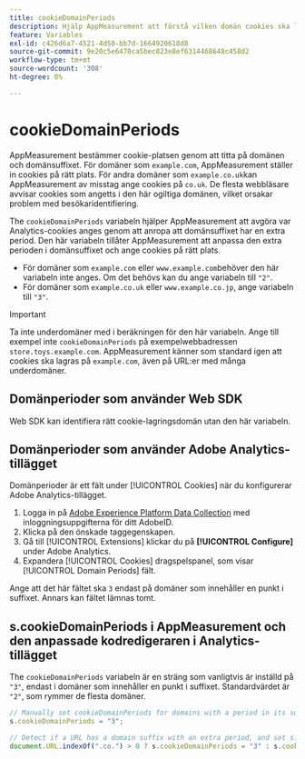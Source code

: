 ```yaml
---
title: cookieDomainPeriods
description: Hjälp AppMeasurement att förstå vilken domän cookies ska lagras i om din domän har en punkt i suffixet.
feature: Variables
exl-id: c426d6a7-4521-4d50-bb7d-1664920618d8
source-git-commit: 9e20c5e6470ca5bec823e8ef6314468648c458d2
workflow-type: tm+mt
source-wordcount: '308'
ht-degree: 0%

---
```



# cookieDomainPeriods

AppMeasurement bestämmer cookie-platsen genom att titta på domänen och domänsuffixet. För domäner som `example.com`, AppMeasurement ställer in cookies på rätt plats. För andra domäner som `example.co.uk`kan AppMeasurement av misstag ange cookies på `co.uk`. De flesta webbläsare avvisar cookies som angetts i den här ogiltiga domänen, vilket orsakar problem med besökaridentifiering.

The `cookieDomainPeriods` variabeln hjälper AppMeasurement att avgöra var Analytics-cookies anges genom att anropa att domänsuffixet har en extra period. Den här variabeln tillåter AppMeasurement att anpassa den extra perioden i domänsuffixet och ange cookies på rätt plats.

* För domäner som `example.com` eller `www.example.com`behöver den här variabeln inte anges. Om det behövs kan du ange variabeln till `"2"`.
* För domäner som `example.co.uk` eller `www.example.co.jp`, ange variabeln till `"3"`.

>[!IMPORTANT]
>
>Ta inte underdomäner med i beräkningen för den här variabeln. Ange till exempel inte `cookieDomainPeriods` på exempelwebbadressen `store.toys.example.com`. AppMeasurement känner som standard igen att cookies ska lagras på `example.com`, även på URL:er med många underdomäner.

## Domänperioder som använder Web SDK

Web SDK kan identifiera rätt cookie-lagringsdomän utan den här variabeln.

## Domänperioder som använder Adobe Analytics-tillägget

Domänperioder är ett fält under [!UICONTROL Cookies] när du konfigurerar Adobe Analytics-tillägget.

1. Logga in på [Adobe Experience Platform Data Collection](https://experience.adobe.com/data-collection) med inloggningsuppgifterna för ditt AdobeID.
1. Klicka på den önskade taggegenskapen.
1. Gå till [!UICONTROL Extensions] klickar du på **[!UICONTROL Configure]** under Adobe Analytics.
1. Expandera [!UICONTROL Cookies] dragspelspanel, som visar [!UICONTROL Domain Periods] fält.

Ange att det här fältet ska `3` endast på domäner som innehåller en punkt i suffixet. Annars kan fältet lämnas tomt.

## s.cookieDomainPeriods i AppMeasurement och den anpassade kodredigeraren i Analytics-tillägget

The `cookieDomainPeriods` variabeln är en sträng som vanligtvis är inställd på `"3"`, endast i domäner som innehåller en punkt i suffixet. Standardvärdet är `"2"`, som rymmer de flesta domäner.

```js
// Manually set cookieDomainPeriods for domains with a period in its suffix, such as www.example.co.uk
s.cookieDomainPeriods = "3";

// Detect if a URL has a domain suffix with an extra period, and set s.cookieDomainPeriods automatically
document.URL.indexOf(".co.") > 0 ? s.cookieDomainPeriods = "3" : s.cookieDomainPeriods = "2";
```
